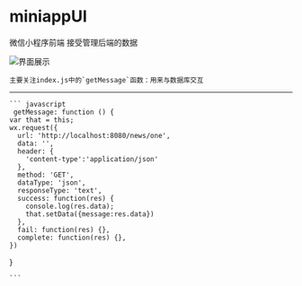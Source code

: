 # miniappUI
微信小程序前端
接受管理后端的数据    

![界面展示](https://s1.ax1x.com/2020/03/23/8Hr5M8.png)

    
    主要关注index.js中的`getMessage`函数：用来与数据库交互    
        
***        
    
    ``` javascript
     getMessage: function () {
    var that = this;
    wx.request({
      url: 'http://localhost:8080/news/one',
      data: '',
      header: {
        'content-type':'application/json'
      },
      method: 'GET',
      dataType: 'json',
      responseType: 'text',
      success: function(res) {
        console.log(res.data);
        that.setData({message:res.data})
      },
      fail: function(res) {},
      complete: function(res) {},
    })
  }
    
    ```
